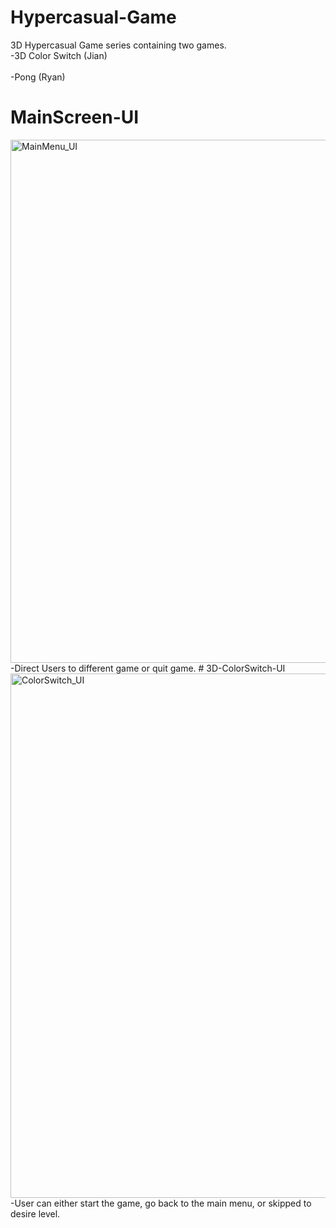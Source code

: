 # Hypercasual-Game
3D Hypercasual Game series containing two games.
  <br>-3D Color Switch (Jian)</br>
  <br>-Pong (Ryan)</br>
# MainScreen-UI
<img width="837" alt="MainMenu_UI" src="https://github.com/Jian-bot/Hypercasual-Game/assets/76824957/3824aa78-b1da-4e28-b5be-cbf0275c4374">
  -Direct Users to different game or quit game. 
# 3D-ColorSwitch-UI
<img width="839" alt="ColorSwitch_UI" src="https://github.com/Jian-bot/Hypercasual-Game/assets/76824957/a87faee8-3763-4b1e-aa82-f21239574232">
  -User can either start the game, go back to the main menu, or skipped to desire level.
  
